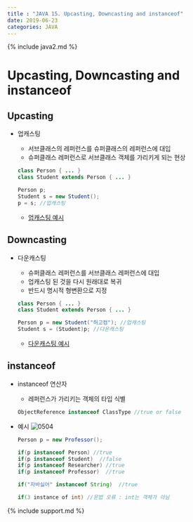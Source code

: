 ```yaml
---
title : "JAVA 15. Upcasting, Downcasting and instanceof"
date: 2019-06-23
categories: JAVA
---
```


{% include java2.md %}

# Upcasting, Downcasting and instanceof

## Upcasting

* 업캐스팅
  * 서브클래스의 레퍼런스를 슈퍼클래스의 레퍼런스에 대입
  * 슈퍼클래스 레퍼런스로 서브클래스 객체를 가리키게 되는 현상
  
  ~~~java
  class Person { ... }
  class Student extends Person { ... }
  
  Person p;
  Student s = new Student();
  p = s; //업캐스팅
  ~~~
  
  * [업캐스팅 예시](https://github.com/DetegiCE/JavaStudy/blob/master/chapter5/UpcastingEx.java)
  
  
## Downcasting

* 다운캐스팅
  * 슈퍼클래스 레퍼런스를 서브클래스 레퍼런스에 대입
  * 업캐스팅 된 것을 다시 원래대로 복귀
  * 반드시 명시적 형변환으로 지정
  
  ~~~java
  class Person { ... }
  class Student extends Person { ... }
  
  Person p = new Student("허고컴"); //업캐스팅
  Student s = (Student)p; //다운캐스팅
  ~~~
  
  * [다운캐스팅 예시](https://github.com/DetegiCE/JavaStudy/blob/master/chapter5/DowncastingEx.java)


## instanceof

* instanceof 연산자
  * 레퍼런스가 가리키는 객체의 타입 식별
  
  ~~~java
  ObjectReference instanceof ClassType //true or false
  ~~~
  
* 예시
  ![0504](https://user-images.githubusercontent.com/26007107/59972914-821b2a80-95d2-11e9-8212-1bf606e73264.png)
  ~~~java
  Person p = new Professor();
  
  if(p instanceof Person) //true
  if(p instanceof Student)  //false
  if(p instanceof Researcher) //true
  if(p instanceof Professor)  //true
  
  if("자바싫어" instanceof String)  //true
  
  if(3 instance of int) //문법 오류 : int는 객체가 아님
  ~~~

{% include support.md %}

